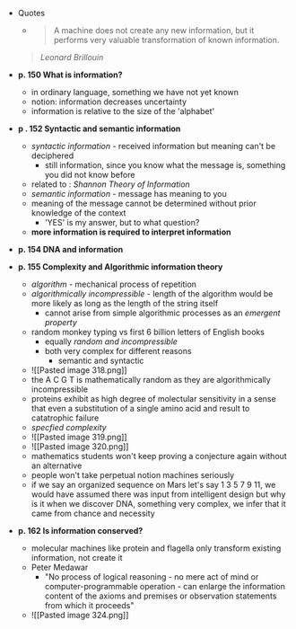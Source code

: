 - Quotes
	- >A machine does not create any new information, but it performs very valuable transformation of known information. 
	> *Leonard Brillouin*

- **p. 150 What is information?**
	- in ordinary language, something we have not yet known
	- notion: information decreases uncertainty
	- information is relative to the size of the 'alphabet'
	
- **p . 152 Syntactic and semantic information**
	- *syntactic information* - received information but meaning can't be deciphered
		- still information, since you know what the message is, something you did not know before
	- related to : *Shannon Theory of Information*
	- *semantic information* - message has meaning to you
	- meaning of the message cannot be determined without prior knowledge of the context
		- 'YES' is my answer, but to what question?
	- **more information is required to interpret information**

- **p. 154 DNA and information**

- **p. 155 Complexity and Algorithmic information theory**
	- *algorithm* - mechanical process of repetition
	- *algorithmically incompressible* - length of the algorithm would be more likely as long as the length of the string itself
		- cannot arise from simple algorithmic processes as an *emergent property*
	- random monkey typing vs first 6 billion letters of English books
		- equally *random and incompressible*
		- both very complex for different reasons
			- semantic and syntactic
	- ![[Pasted image 318.png]]
	- the A C G T is mathematically random as they are algorithmically incompressible
	- proteins exhibit as high degree of molectular sensitivity in a sense that even a substitution of a single amino acid and result to catatrophic failure
	- *specfied complexity*
	- ![[Pasted image 319.png]]
	- ![[Pasted image 320.png]]
	- mathematics students won't keep proving a conjecture again without an alternative
	- people won't take perpetual notion machines seriously
	- if we say an organized sequence on Mars let's say 1 3 5 7 9 11, we would have assumed there was input from intelligent design but why is it when we discover DNA, something very complex, we infer that it came from chance and necessity
- **p. 162 Is information conserved?**
	- molecular machines like protein and flagella only transform existing information, not create it
	- Peter Medawar
		- "No process of logical reasoning - no mere act of mind or computer-programmable operation - can enlarge the information content of the axioms and premises or observation statements from which it proceeds"
	- ![[Pasted image 324.png]]

